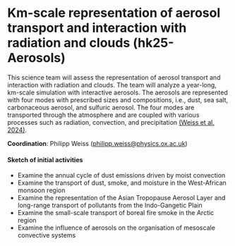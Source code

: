 # Km-scale representation of aerosol transport and interaction with radiation and clouds (hk25-Aerosols)

This science team will assess the representation of aerosol transport and interaction with radiation and clouds. The team will analyze a year-long, km-scale simulation with interactive aerosols. The aerosols are represented with four modes with prescribed sizes and compositions, i.e., dust, sea salt, carbonaceous aerosol, and sulfuric aerosol. The four modes are transported through the atmosphere and are coupled with various processes such as radiation, convection, and precipitation [(Weiss et al. 2024)](https://egusphere.copernicus.org/preprints/2024/egusphere-2024-3325/).  
 
**Coordination**: Philipp Weiss (philipp.weiss@physics.ox.ac.uk)

#### Sketch of initial activities

* Examine the annual cycle of dust emissions driven by moist convection 
* Examine the transport of dust, smoke, and moisture in the West-African monsoon region
* Examine the representation of the Asian Tropopause Aerosol Layer and long-range transport of pollutants from the Indo-Gangetic Plain 
* Examine the small-scale transport of boreal fire smoke in the Arctic region   
* Examine the influence of aerosols on the organisation of mesoscale convective systems 
